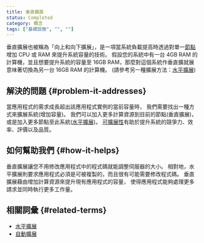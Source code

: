 ```yaml
---
title: 垂直擴展
status: Completed
category: 概念
tags: ["基礎設施", "", ""]
---
```


垂直擴展也被稱為「向上和向下擴展」，是一項當系統負載提高時透過對單一[節點](/zh-tw/nodes/)增加 CPU 或 RAM 來提升系統容量的技術。
假設您的系統中有一台 4GB RAM 的計算機，並且想要提升系統的容量至 16GB RAM，那麼對這個系統作垂直擴就展意味著切換為另一台 16GB RAM 的計算機。
(請參考另一種擴展方法：[水平擴展](/zh-tw/horizontal-scaling/))

## 解決的問題 {#problem-it-addresses}

當應用程式的需求成長超出該應用程式實例的當前容量時，
我們需要找出一種方式來擴展系統(增加容量)。
我們可以加入更多計算資源到目前的節點(垂直擴展)，
或是加入更多節點至此系統([水平擴展](/zh-tw/horizontal-scaling/))。
[可擴展性](/zh-tw/scalability/)有助於提升系統的競爭力、效率、評價以及品質。

## 如何幫助我們 {#how-it-helps}

垂直擴展讓您不用修改應用程式中的程式碼就能調整伺服器的大小。
相對地，水平擴展則要求應用程式必須是可被複製的，而且很有可能需要修改程式碼。
垂直擴展藉由增加計算資源來提升現有應用程式的容量，
使得應用程式能夠處理更多請求並同時執行更多工作量。

## 相關詞彙 {#related-terms}

* [水平擴展](/zh-tw/horizontal-scaling/)
* [自動擴展](/zh-tw/auto-scaling/)
